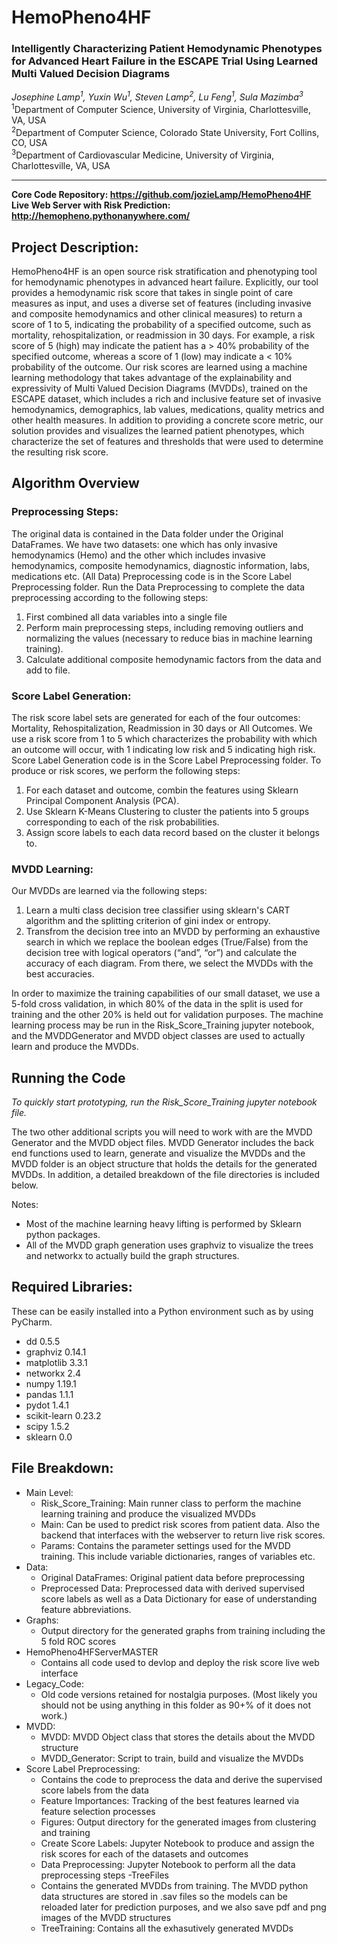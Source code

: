 # HemoPheno4HF  

### Intelligently Characterizing Patient Hemodynamic Phenotypes for Advanced Heart Failure in the ESCAPE Trial Using Learned Multi Valued Decision Diagrams  

*Josephine Lamp<sup>1</sup>, Yuxin Wu<sup>1</sup>, Steven Lamp<sup>2</sup>, Lu Feng<sup>1</sup>, Sula Mazimba<sup>3</sup>*  
<sup>1</sup>Department of Computer Science, University of Virginia, Charlottesville, VA, USA  
<sup>2</sup>Department of Computer Science, Colorado State University, Fort Collins, CO, USA  
<sup>3</sup>Department of Cardiovascular Medicine, University of Virginia, Charlottesville, VA, USA  

-------
**Core Code Repository: https://github.com/jozieLamp/HemoPheno4HF  
Live Web Server with Risk Prediction: http://hemopheno.pythonanywhere.com/**

## Project Description:  
HemoPheno4HF is an open source risk stratification and phenotyping tool for hemodynamic phenotypes in advanced heart failure.
Explicitly, our tool provides a hemodynamic risk score that takes in single point of care measures as input, 
and uses a diverse set of features (including invasive and composite hemodynamics and other clinical measures) 
to return a score of 1 to 5, indicating the probability of a specified outcome, such as mortality, rehospitalization, 
or readmission in 30 days. For example, a risk score of 5 (high) may indicate the patient has a
\> 40% probability of the specified outcome, whereas a score of 1 (low) may indicate a \< 10%
probability of the outcome. Our risk scores are learned using a machine learning methodology that takes advantage of the
 explainability and expressivity of Multi Valued Decision Diagrams (MVDDs), trained on the ESCAPE dataset, 
 which includes a rich and inclusive feature set of invasive hemodynamics, demographics, lab values, medications, 
 quality metrics and other health measures. In addition to providing a concrete score metric, our solution provides and 
 visualizes the learned patient phenotypes, which characterize the set of features and thresholds that were used to determine
  the resulting risk score.
  
## Algorithm Overview
### Preprocessing Steps:
The original data is contained in the Data folder under the Original DataFrames.
We have two datasets: one which has only invasive hemodynamics (Hemo) and the other which includes invasive hemodynamics, 
composite hemodynamics, diagnostic information, labs, medications etc. (All Data)
Preprocessing code is in the Score Label Preprocessing folder. Run the Data Preprocessing to complete the data preprocessing according to the following steps:
1. First combined all data variables into a single file
2. Perform main preprocessing steps, including removing outliers and normalizing the values (necessary
to reduce bias in machine learning training). 
3. Calculate additional composite hemodynamic factors from the data and add to file.

### Score Label Generation:
The risk score label sets are generated for each
of the four outcomes: Mortality, Rehospitalization,
Readmission in 30 days or All Outcomes. We use a risk score from 1 to 5 which characterizes
the probability with which an outcome will occur,
with 1 indicating low risk and 5 indicating high risk.
Score Label Generation code is in the Score Label Preprocessing folder.
To produce or risk scores, we perform the following steps:
1. For each dataset and outcome, combin the features using Sklearn Principal Component Analysis (PCA).
2. Use Sklearn K-Means Clustering to cluster the patients into 5 groups corresponding to each of the risk probabilities.
3. Assign score labels to each data record based on the cluster it belongs to.

### MVDD Learning:
Our MVDDs are learned via the following steps:
1. Learn a multi class decision tree classifier using sklearn's CART algorithm and the splitting criterion of gini index or entropy.
2. Transfrom the decision tree into an MVDD by performing an exhaustive search in which we replace the boolean edges (True/False) from the decision tree with logical operators (“and”, “or”) and calculate the accuracy of each diagram. From there, we select the MVDDs with the best accuracies.   

In order to maximize the training capabilities of our small dataset, we use a 5-fold cross validation, in which 80% of the data in the split is used for training and the other 20% is held out for validation purposes.
The machine learning process may be run in the Risk_Score_Training jupyter notebook, and
the MVDDGenerator and MVDD object classes are used to actually learn and produce the MVDDs.

## Running the Code
*To quickly start prototyping, run the Risk_Score_Training jupyter notebook file.*

The two other additional scripts you will need to work with are the MVDD Generator and the MVDD object files. 
MVDD Generator includes the back end functions used to learn, generate and visualize the MVDDs and the MVDD folder is an object structure that holds the details for the generated MVDDs.
In addition, a detailed breakdown of the file directories is included below.

Notes:
- Most of the machine learning heavy lifting is performed by Sklearn python packages.
- All of the MVDD graph generation uses graphviz to visualize the trees and networkx to actually build the graph structures.

## Required Libraries:
These can be easily installed into a Python environment such as by using PyCharm.

- dd	0.5.5
- graphviz	0.14.1
- matplotlib	3.3.1
- networkx	2.4
- numpy	1.19.1
- pandas	1.1.1
- pydot	1.4.1
- scikit-learn	0.23.2
- scipy	1.5.2
- sklearn	0.0	

## File Breakdown:
- Main Level:
    - Risk_Score_Training: Main runner class to perform the machine learning training and produce the visualized MVDDs
    - Main: Can be used to predict risk scores from patient data. Also the backend that interfaces with the webserver to return live risk scores.
    - Params: Contains the parameter settings used for the MVDD training. This include variable dictionaries, ranges of variables etc.
- Data: 
    - Original DataFrames: Original patient data before preprocessing
    - Preprocessed Data: Preprocessed data with derived supervised score labels as well as a Data Dictionary for ease of understanding feature abbreviations.
- Graphs:
    - Output directory for the generated graphs from training including the 5 fold ROC scores
- HemoPheno4HFServerMASTER
    - Contains all code used to devlop and deploy the risk score live web interface
- Legacy_Code:
    - Old code versions retained for nostalgia purposes. (Most likely you should not be using anything in this folder as 90+% of it does not work.)
- MVDD:
    - MVDD: MVDD Object class that stores the details about the MVDD structure
    - MVDD_Generator: Script to train, build and visualize the MVDDs
- Score Label Preprocessing: 
    - Contains the code to preprocess the data and derive the supervised score labels from the data
    - Feature Importances: Tracking of the best features learned via feature selection processes
    - Figures: Output directory for the generated images from clustering and training
    - Create Score Labels: Jupyter Notebook to produce and assign the risk scores for each of the datasets and outcomes
    - Data Preprocessing: Jupyter Notebook to perform all the data preprocessing steps
-TreeFiles
    - Contains the generated MVDDs from training. The MVDD python data structures are stored in .sav files so the models can be reloaded later for prediction purposes,
     and we also save pdf and png images of the MVDD structures
    - TreeTraining: Contains all the exhasutively generated MVDDs









